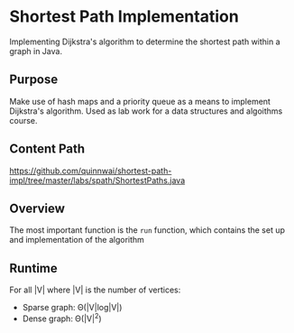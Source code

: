 # Shortest Path Implementation
Implementing Dijkstra's algorithm to determine the shortest path within a graph in Java.

## Purpose
Make use of hash maps and a priority queue as a means to implement Dijkstra's algorithm. Used as lab work for a data structures and algoithms course.

## Content Path
https://github.com/quinnwai/shortest-path-impl/tree/master/labs/spath/ShortestPaths.java

## Overview
The most important function is the `run` function, which contains the set up and implementation of the algorithm

## Runtime
For all |V| where |V| is the number of vertices:
 - Sparse graph: &Theta;(|V|log|V|)
 - Dense graph: &Theta;(|V|<sup>2</sup>)
